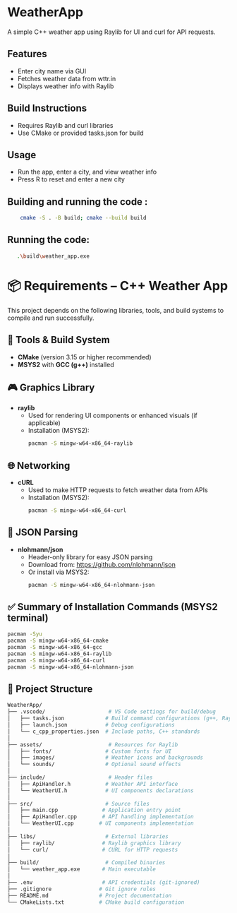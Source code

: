# WeatherApp

A simple C++ weather app using Raylib for UI and curl for API requests.

## Features
- Enter city name via GUI
- Fetches weather data from wttr.in
- Displays weather info with Raylib

## Build Instructions
- Requires Raylib and curl libraries
- Use CMake or provided tasks.json for build

## Usage
- Run the app, enter a city, and view weather info
- Press R to reset and enter a new city


## Building and running the code :
```bash
    cmake -S . -B build; cmake --build build
```
## Running the code:
```bash
   .\build\weather_app.exe
```

# 📦 Requirements – C++ Weather App

This project depends on the following libraries, tools, and build systems to compile and run successfully.

## 🔧 Tools & Build System
- **CMake** (version 3.15 or higher recommended)
- **MSYS2** with **GCC (g++)** installed

## 🎮 Graphics Library
- **raylib**
  - Used for rendering UI components or enhanced visuals (if applicable)
  - Installation (MSYS2):
    ```bash
    pacman -S mingw-w64-x86_64-raylib
    ```

## 🌐 Networking
- **cURL**
  - Used to make HTTP requests to fetch weather data from APIs
  - Installation (MSYS2):
    ```bash
    pacman -S mingw-w64-x86_64-curl
    ```

## 📄 JSON Parsing
- **nlohmann/json**
  - Header-only library for easy JSON parsing
  - Download from: https://github.com/nlohmann/json
  - Or install via MSYS2:
    ```bash
    pacman -S mingw-w64-x86_64-nlohmann-json
    ```

## ✅ Summary of Installation Commands (MSYS2 terminal)
```bash
pacman -Syu
pacman -S mingw-w64-x86_64-cmake
pacman -S mingw-w64-x86_64-gcc
pacman -S mingw-w64-x86_64-raylib
pacman -S mingw-w64-x86_64-curl
pacman -S mingw-w64-x86_64-nlohmann-json

```

## 📁 Project Structure


```bash
WeatherApp/
├── .vscode/                    # VS Code settings for build/debug
│   ├── tasks.json             # Build command configurations (g++, Raylib, curl)
│   ├── launch.json            # Debug configurations
│   └── c_cpp_properties.json  # Include paths, C++ standards
│
├── assets/                     # Resources for Raylib
│   ├── fonts/                 # Custom fonts for UI
│   ├── images/                # Weather icons and backgrounds
│   └── sounds/                # Optional sound effects
│
├── include/                    # Header files
│   ├── ApiHandler.h           # Weather API interface
│   └── WeatherUI.h            # UI components declarations
│
├── src/                       # Source files
│   ├── main.cpp              # Application entry point
│   ├── ApiHandler.cpp        # API handling implementation
│   └── WeatherUI.cpp        # UI components implementation
│
├── libs/                      # External libraries
│   ├── raylib/               # Raylib graphics library
│   └── curl/                 # CURL for HTTP requests
│
├── build/                     # Compiled binaries
│   └── weather_app.exe       # Main executable
│
├── .env                      # API credentials (git-ignored)
├── .gitignore               # Git ignore rules
├── README.md                # Project documentation
└── CMakeLists.txt           # CMake build configuration

```